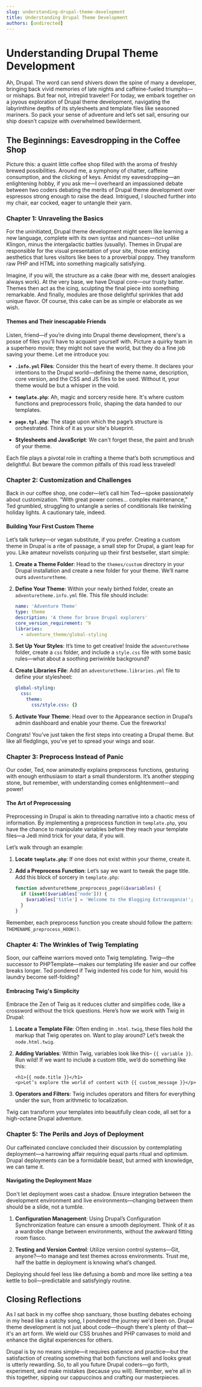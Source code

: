 ```yaml
---
slug: understanding-drupal-theme-development
title: Understanding Drupal Theme Development
authors: [undirected]
---
```



# Understanding Drupal Theme Development

Ah, Drupal. The word can send shivers down the spine of many a developer, bringing back vivid memories of late nights and caffeine-fueled triumphs—or mishaps. But fear not, intrepid traveler! For today, we embark together on a joyous exploration of Drupal theme development, navigating the labyrinthine depths of its stylesheets and template files like seasoned mariners. So pack your sense of adventure and let’s set sail, ensuring our ship doesn’t capsize with overwhelmed bewilderment.

## The Beginnings: Eavesdropping in the Coffee Shop

Picture this: a quaint little coffee shop filled with the aroma of freshly brewed possibilities. Around me, a symphony of chatter, caffeine consumption, and the clicking of keys. Amidst my eavesdropping—an enlightening hobby, if you ask me—I overheard an impassioned debate between two coders debating the merits of Drupal theme development over espressos strong enough to raise the dead. Intrigued, I slouched further into my chair, ear cocked, eager to untangle their yarn.

### Chapter 1: Unraveling the Basics

For the uninitiated, Drupal theme development might seem like learning a new language, complete with its own syntax and nuances—not unlike Klingon, minus the intergalactic battles (usually). Themes in Drupal are responsible for the visual presentation of your site, those enticing aesthetics that lures visitors like bees to a proverbial poppy. They transform raw PHP and HTML into something magically satisfying.

Imagine, if you will, the structure as a cake (bear with me, dessert analogies always work). At the very base, we have Drupal core—our trusty batter. Themes then act as the icing, sculpting the final piece into something remarkable. And finally, modules are those delightful sprinkles that add unique flavor. Of course, this cake can be as simple or elaborate as we wish.

#### Themes and Their inescapable Friends

Listen, friend—if you’re diving into Drupal theme development, there's a posse of files you’ll have to acquaint yourself with. Picture a quirky team in a superhero movie; they might not save the world, but they do a fine job saving your theme. Let me introduce you:

- **`.info.yml` Files**: Consider this the heart of every theme. It declares your intentions to the Drupal world—defining the theme name, description, core version, and the CSS and JS files to be used. Without it, your theme would be but a whisper in the void.
  
- **`template.php`**: Ah, magic and sorcery reside here. It's where custom functions and preprocessors frolic, shaping the data handed to our templates.

- **`page.tpl.php`**: The stage upon which the page’s structure is orchestrated. Think of it as your site's blueprint.

- **Stylesheets and JavaScript**: We can't forget these, the paint and brush of your theme.

Each file plays a pivotal role in crafting a theme that’s both scrumptious and delightful. But beware the common pitfalls of this road less traveled!

### Chapter 2: Customization and Challenges

Back in our coffee shop, one coder—let’s call him Ted—spoke passionately about customization. “With great power comes... complex maintenance,” Ted grumbled, struggling to untangle a series of conditionals like twinkling holiday lights. A cautionary tale, indeed.

#### Building Your First Custom Theme

Let’s talk turkey—or vegan substitute, if you prefer. Creating a custom theme in Drupal is a rite of passage, a small step for Drupal, a giant leap for you. Like amateur novelists conjuring up their first bestseller, start simple:

1. **Create a Theme Folder**: Head to the `themes/custom` directory in your Drupal installation and create a new folder for your theme. We’ll name ours `adventuretheme`.

2. **Define Your Theme**: Within your newly birthed folder, create an `adventuretheme.info.yml` file. This file should include:

    ```yaml
    name: 'Adventure Theme'
    type: theme
    description: 'A theme for brave Drupal explorers'
    core_version_requirement: ^9
    libraries:
      - adventure_theme/global-styling
    ```

3. **Set Up Your Styles**: It’s time to get creative! Inside the `adventuretheme` folder, create a `css` folder, and include a `style.css` file with some basic rules—what about a soothing periwinkle background?

4. **Create Libraries File**: Add an `adventuretheme.libraries.yml` file to define your stylesheet:

    ```yaml
    global-styling:
      css:
        theme:
          css/style.css: {}
    ```

5. **Activate Your Theme**: Head over to the Appearance section in Drupal’s admin dashboard and enable your theme. Cue the fireworks!

Congrats! You’ve just taken the first steps into creating a Drupal theme. But like all fledglings, you’ve yet to spread your wings and soar.

### Chapter 3: Preprocess Instead of Panic

Our coder, Ted, now animatedly explains preprocess functions, gesturing with enough enthusiasm to start a small thunderstorm. It’s another stepping stone, but remember, with understanding comes enlightenment—and power!

#### The Art of Preprocessing

Preprocessing in Drupal is akin to threading narrative into a chaotic mess of information. By implementing a preprocess function in `template.php`, you have the chance to manipulate variables before they reach your template files—a Jedi mind trick for your data, if you will.

Let’s walk through an example:

1. **Locate `template.php`**: If one does not exist within your theme, create it.

2. **Add a Preprocess Function**: Let’s say we want to tweak the page title. Add this block of sorcery in `template.php`:

    ```php
    function adventuretheme_preprocess_page(&$variables) {
      if (isset($variables['node'])) {
        $variables['title'] = 'Welcome to the Blogging Extravaganza!';
      }
    }
    ```

Remember, each preprocess function you create should follow the pattern: `THEMENAME_preprocess_HOOK()`.

### Chapter 4: The Wrinkles of Twig Templating

Soon, our caffeine warriors moved onto Twig templating. Twig—the successor to PHPTemplate—makes our templating life easier and our coffee breaks longer. Ted pondered if Twig indented his code for him, would his laundry become self-folding?

#### Embracing Twig's Simplicity

Embrace the Zen of Twig as it reduces clutter and simplifies code, like a crossword without the trick questions. Here’s how we work with Twig in Drupal:

1. **Locate a Template File**: Often ending in `.html.twig`, these files hold the markup that Twig operates on. Want to play around? Let’s tweak the `node.html.twig`.

2. **Adding Variables**: Within Twig, variables look like this– `{{ variable }}`. Run wild! If we want to include a custom title, we’d do something like this:

    ```twig
    <h1>{{ node.title }}</h1>
    <p>Let’s explore the world of content with {{ custom_message }}</p>
    ```

3. **Operators and Filters**: Twig includes operators and filters for everything under the sun, from arithmetic to localization.

Twig can transform your templates into beautifully clean code, all set for a high-octane Drupal adventure.

### Chapter 5: The Perils and Joys of Deployment

Our caffeinated conclave concluded their discussion by contemplating deployment—a harrowing affair requiring equal parts ritual and optimism. Drupal deployments can be a formidable beast, but armed with knowledge, we can tame it.

#### Navigating the Deployment Maze

Don't let deployment woes cast a shadow. Ensure integration between the development environment and live environments—changing between them should be a slide, not a tumble.

1. **Configuration Management**: Using Drupal’s Configuration Synchronization feature can ensure a smooth deployment. Think of it as a wardrobe change between environments, without the awkward fitting room fiasco.

2. **Testing and Version Control**: Utilize version control systems—Git, anyone?—to manage and test themes across environments. Trust me, half the battle in deployment is knowing what’s changed.

Deploying should feel less like defusing a bomb and more like setting a tea kettle to boil—predictable and satisfyingly routine.  

## Closing Reflections

As I sat back in my coffee shop sanctuary, those bustling debates echoing in my head like a catchy song, I pondered the journey we'd been on. Drupal theme development is not just about code—though there's plenty of that—it's an art form. We wield our CSS brushes and PHP canvases to mold and enhance the digital experiences for others.

Drupal is by no means simple—it requires patience and practice—but the satisfaction of creating something that both functions well and looks great is utterly rewarding. So, to all you future Drupal coders—go forth, experiment, and make mistakes (because you will). Remember, we’re all in this together, sipping our cappuccinos and crafting our masterpieces.